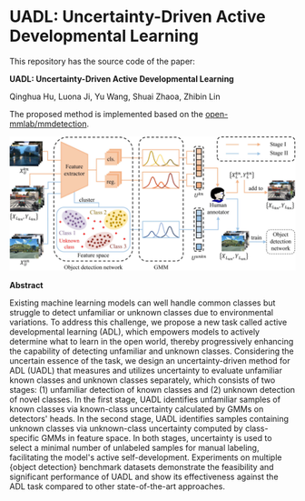 # UADL: Uncertainty-Driven Active Developmental Learning

This repository has the source code of the paper: 

**UADL: Uncertainty-Driven Active Developmental Learning**

Qinghua Hu, Luona Ji, Yu Wang, Shuai Zhaoa, Zhibin Lin

The proposed method is implemented based on the [open-mmlab/mmdetection](https://github.com/open-mmlab/mmdetection).

![UADL](UADL.jpg)


**Abstract**

Existing machine learning models can well handle common classes but struggle to detect unfamiliar or unknown classes due to environmental variations. To address this challenge, we propose a new task called active developmental learning (ADL), which empowers models to actively determine what to learn in the open world, thereby progressively enhancing the capability of detecting unfamiliar and unknown classes. Considering the uncertain essence of the task, we design an uncertainty-driven method for ADL (UADL) that measures and utilizes uncertainty to evaluate unfamiliar known classes and unknown classes separately, which consists of two stages: (1) unfamiliar detection of known classes and (2) unknown detection of novel classes. In the first stage, UADL identifies unfamiliar samples of known classes via known-class uncertainty calculated by GMMs on detectors' heads. In the second stage, UADL identifies samples containing unknown classes via unknown-class uncertainty computed by class-specific GMMs in feature space. In both stages, uncertainty is used to select a minimal number of unlabeled samples for manual labeling, facilitating the model's active self-development. Experiments on multiple {object detection} benchmark datasets demonstrate the feasibility and significant performance of UADL and show its effectiveness against the ADL task compared to other state-of-the-art approaches.
